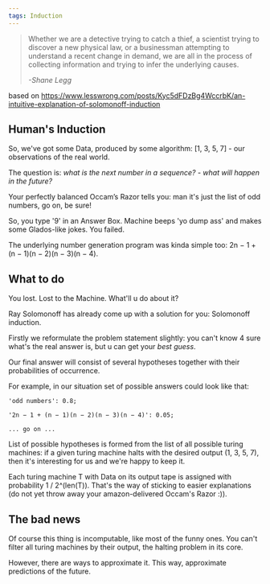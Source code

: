 ```yaml
---
tags: Induction
---
```


> Whether we are a detective trying to catch a thief, a scientist trying to discover a new physical law, or a businessman attempting to understand a recent change in demand, we are all in the process of collecting information and trying to infer the underlying causes.
>
> _-Shane Legg_

based on https://www.lesswrong.com/posts/Kyc5dFDzBg4WccrbK/an-intuitive-explanation-of-solomonoff-induction

## Human's Induction

So, we've got some Data, produced by some algorithm: [1, 3, 5, 7] - our observations of the real world.

The question is: *what is the next number in a sequence? - what will happen in the future?*

Your perfectly balanced Occam’s Razor tells you: man it's just the list of odd numbers, go on, be sure!

So, you type '9' in an Answer Box. Machine beeps 'yo dump ass' and makes some Glados-like jokes. You failed.

The underlying number generation program was kinda simple too: 2n − 1 + (n − 1)(n − 2)(n − 3)(n − 4).

## What to do

You lost. Lost to the Machine. What'll u do about it?

Ray Solomonoff has already come up with a solution for you: Solomonoff induction.

Firstly we reformulate the problem statement slightly: you can't know 4 sure what's the real answer is, but u can get your _best guess_.

Our final answer will consist of several hypotheses together with their probabilities of occurrence.

For example, in our situation set of possible answers could look like that:

    'odd numbers': 0.8;

    '2n − 1 + (n − 1)(n − 2)(n − 3)(n − 4)': 0.05;

    ... go on ...

List of possible hypotheses is formed from the list of all possible turing machines: if a given turing machine halts with the desired output (1, 3, 5, 7), then it's interesting for us and we're happy to keep it.

Each turing machine T with Data on its output tape is assigned with probability 1 / 2^(len(T)). That's the way of sticking to easier explanations (do not yet throw away your amazon-delivered Occam's Razor :)).

## The bad news

Of course this thing is incomputable, like most of the funny ones.
You can't filter all turing machines by their output, the halting problem in its core.

However, there are ways to approximate it. This way, approximate predictions of the future.